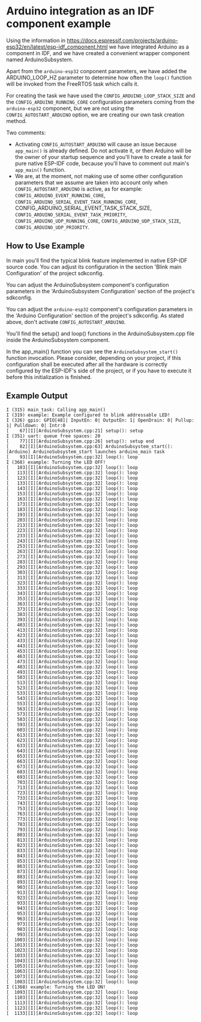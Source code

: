 # Arduino integration as an IDF component example

Using the information in https://docs.espressif.com/projects/arduino-esp32/en/latest/esp-idf_component.html we have integrated Arduino as a component in IDF, and we have created a convenient wrapper component named ArduinoSubsystem.

Apart from the `arduino-esp32` conponent parameters, we have added the ARDUINO_LOOP_HZ parameter to determine how often the `loop()` function will be invoked from the FreeRTOS task which calls it.

For creating the task we have used the `CONFIG_ARDUINO_LOOP_STACK_SIZE` and the `CONFIG_ARDUINO_RUNNING_CORE` configuration parameters coming from the `arduino-esp32` component, but we are not using the `CONFIG_AUTOSTART_ARDUINO` option, we are creating our own task creation method.

Two comments:
* Activating `CONFIG_AUTOSTART_ARDUINO` will cause an issue because `app_main()` is already defined.  Do not activate it, or then Arduino will be the owner of your startup sequence and you'll have to create a task for pure native ESP-IDF code, because you'll have to comment out main's `app_main()` function.
* We are, at the moment, not making use of some other configuration parameters that we assume are taken into account only when `CONFIG_AUTOSTART_ARDUINO` is active, as for example: `CONFIG_ARDUINO_EVENT_RUNNING_CORE`, `CONFIG_ARDUINO_SERIAL_EVENT_TASK_RUNNING_CORE`, CONFIG_ARDUINO_SERIAL_EVENT_TASK_STACK_SIZE, `CONFIG_ARDUINO_SERIAL_EVENT_TASK_PRIORITY`, `CONFIG_ARDUINO_UDP_RUNNING_CORE`, `CONFIG_ARDUINO_UDP_STACK_SIZE`, `CONFIG_ARDUINO_UDP_PRIORITY`.

## How to Use Example

In main you'll find the typical blink feature implemented in native ESP-IDF source code.  You can adjust its configuration in the section 'Blink main Configuration' of the project sdkconfig.

You can adjust the ArduinoSubsystem component's configuration parameters in the 'ArduinoSubsystem Configuration' section of the project's sdkconfig.

You can adjust the `arduino-esp32` component's configuration parameters in the 'Arduino Configuration' section of the project's sdkconfig.  As stated above, don't activate `CONFIG_AUTOSTART_ARDUINO`.

You'll find the setup() and loop() functions in the ArduinoSubsystem.cpp file inside the ArduinoSubsystem component.

In the app_main() function you can see the `ArduinoSubsystem_start()` function invocation.  Please consider, depending on your project, if this configuration shall be executed after all the hardware is correctly configured by the ESP-IDF's side of the project, or if you have to execute it before this initialization is finished.

## Example Output


```text
I (315) main_task: Calling app_main()
I (319) example: Example configured to blink addressable LED!
I (326) gpio: GPIO[48]| InputEn: 0| OutputEn: 1| OpenDrain: 0| Pullup: 1| Pulldown: 0| Intr:0 
[    67][I][ArduinoSubsystem.cpp:21] setup(): setup
I (351) uart: queue free spaces: 20
[    77][I][ArduinoSubsystem.cpp:26] setup(): setup end
[    82][I][ArduinoSubsystem.cpp:63] ArduinoSubsystem_start(): [Arduino] ArduinoSubsystem_start launches arduino_main task
[    93][I][ArduinoSubsystem.cpp:32] loop(): loop
I (368) example: Turning the LED OFF!
[   103][I][ArduinoSubsystem.cpp:32] loop(): loop
[   113][I][ArduinoSubsystem.cpp:32] loop(): loop
[   123][I][ArduinoSubsystem.cpp:32] loop(): loop
[   133][I][ArduinoSubsystem.cpp:32] loop(): loop
[   143][I][ArduinoSubsystem.cpp:32] loop(): loop
[   153][I][ArduinoSubsystem.cpp:32] loop(): loop
[   163][I][ArduinoSubsystem.cpp:32] loop(): loop
[   173][I][ArduinoSubsystem.cpp:32] loop(): loop
[   183][I][ArduinoSubsystem.cpp:32] loop(): loop
[   193][I][ArduinoSubsystem.cpp:32] loop(): loop
[   203][I][ArduinoSubsystem.cpp:32] loop(): loop
[   213][I][ArduinoSubsystem.cpp:32] loop(): loop
[   223][I][ArduinoSubsystem.cpp:32] loop(): loop
[   233][I][ArduinoSubsystem.cpp:32] loop(): loop
[   243][I][ArduinoSubsystem.cpp:32] loop(): loop
[   253][I][ArduinoSubsystem.cpp:32] loop(): loop
[   263][I][ArduinoSubsystem.cpp:32] loop(): loop
[   273][I][ArduinoSubsystem.cpp:32] loop(): loop
[   283][I][ArduinoSubsystem.cpp:32] loop(): loop
[   293][I][ArduinoSubsystem.cpp:32] loop(): loop
[   303][I][ArduinoSubsystem.cpp:32] loop(): loop
[   313][I][ArduinoSubsystem.cpp:32] loop(): loop
[   323][I][ArduinoSubsystem.cpp:32] loop(): loop
[   333][I][ArduinoSubsystem.cpp:32] loop(): loop
[   343][I][ArduinoSubsystem.cpp:32] loop(): loop
[   353][I][ArduinoSubsystem.cpp:32] loop(): loop
[   363][I][ArduinoSubsystem.cpp:32] loop(): loop
[   373][I][ArduinoSubsystem.cpp:32] loop(): loop
[   383][I][ArduinoSubsystem.cpp:32] loop(): loop
[   393][I][ArduinoSubsystem.cpp:32] loop(): loop
[   403][I][ArduinoSubsystem.cpp:32] loop(): loop
[   413][I][ArduinoSubsystem.cpp:32] loop(): loop
[   423][I][ArduinoSubsystem.cpp:32] loop(): loop
[   433][I][ArduinoSubsystem.cpp:32] loop(): loop
[   443][I][ArduinoSubsystem.cpp:32] loop(): loop
[   453][I][ArduinoSubsystem.cpp:32] loop(): loop
[   463][I][ArduinoSubsystem.cpp:32] loop(): loop
[   473][I][ArduinoSubsystem.cpp:32] loop(): loop
[   483][I][ArduinoSubsystem.cpp:32] loop(): loop
[   493][I][ArduinoSubsystem.cpp:32] loop(): loop
[   503][I][ArduinoSubsystem.cpp:32] loop(): loop
[   513][I][ArduinoSubsystem.cpp:32] loop(): loop
[   523][I][ArduinoSubsystem.cpp:32] loop(): loop
[   533][I][ArduinoSubsystem.cpp:32] loop(): loop
[   543][I][ArduinoSubsystem.cpp:32] loop(): loop
[   553][I][ArduinoSubsystem.cpp:32] loop(): loop
[   563][I][ArduinoSubsystem.cpp:32] loop(): loop
[   573][I][ArduinoSubsystem.cpp:32] loop(): loop
[   583][I][ArduinoSubsystem.cpp:32] loop(): loop
[   593][I][ArduinoSubsystem.cpp:32] loop(): loop
[   603][I][ArduinoSubsystem.cpp:32] loop(): loop
[   613][I][ArduinoSubsystem.cpp:32] loop(): loop
[   623][I][ArduinoSubsystem.cpp:32] loop(): loop
[   633][I][ArduinoSubsystem.cpp:32] loop(): loop
[   643][I][ArduinoSubsystem.cpp:32] loop(): loop
[   653][I][ArduinoSubsystem.cpp:32] loop(): loop
[   663][I][ArduinoSubsystem.cpp:32] loop(): loop
[   673][I][ArduinoSubsystem.cpp:32] loop(): loop
[   683][I][ArduinoSubsystem.cpp:32] loop(): loop
[   693][I][ArduinoSubsystem.cpp:32] loop(): loop
[   703][I][ArduinoSubsystem.cpp:32] loop(): loop
[   713][I][ArduinoSubsystem.cpp:32] loop(): loop
[   723][I][ArduinoSubsystem.cpp:32] loop(): loop
[   733][I][ArduinoSubsystem.cpp:32] loop(): loop
[   743][I][ArduinoSubsystem.cpp:32] loop(): loop
[   753][I][ArduinoSubsystem.cpp:32] loop(): loop
[   763][I][ArduinoSubsystem.cpp:32] loop(): loop
[   773][I][ArduinoSubsystem.cpp:32] loop(): loop
[   783][I][ArduinoSubsystem.cpp:32] loop(): loop
[   793][I][ArduinoSubsystem.cpp:32] loop(): loop
[   803][I][ArduinoSubsystem.cpp:32] loop(): loop
[   813][I][ArduinoSubsystem.cpp:32] loop(): loop
[   823][I][ArduinoSubsystem.cpp:32] loop(): loop
[   833][I][ArduinoSubsystem.cpp:32] loop(): loop
[   843][I][ArduinoSubsystem.cpp:32] loop(): loop
[   853][I][ArduinoSubsystem.cpp:32] loop(): loop
[   863][I][ArduinoSubsystem.cpp:32] loop(): loop
[   873][I][ArduinoSubsystem.cpp:32] loop(): loop
[   883][I][ArduinoSubsystem.cpp:32] loop(): loop
[   893][I][ArduinoSubsystem.cpp:32] loop(): loop
[   903][I][ArduinoSubsystem.cpp:32] loop(): loop
[   913][I][ArduinoSubsystem.cpp:32] loop(): loop
[   923][I][ArduinoSubsystem.cpp:32] loop(): loop
[   933][I][ArduinoSubsystem.cpp:32] loop(): loop
[   943][I][ArduinoSubsystem.cpp:32] loop(): loop
[   953][I][ArduinoSubsystem.cpp:32] loop(): loop
[   963][I][ArduinoSubsystem.cpp:32] loop(): loop
[   973][I][ArduinoSubsystem.cpp:32] loop(): loop
[   983][I][ArduinoSubsystem.cpp:32] loop(): loop
[   993][I][ArduinoSubsystem.cpp:32] loop(): loop
[  1003][I][ArduinoSubsystem.cpp:32] loop(): loop
[  1013][I][ArduinoSubsystem.cpp:32] loop(): loop
[  1023][I][ArduinoSubsystem.cpp:32] loop(): loop
[  1033][I][ArduinoSubsystem.cpp:32] loop(): loop
[  1043][I][ArduinoSubsystem.cpp:32] loop(): loop
[  1053][I][ArduinoSubsystem.cpp:32] loop(): loop
[  1063][I][ArduinoSubsystem.cpp:32] loop(): loop
[  1073][I][ArduinoSubsystem.cpp:32] loop(): loop
[  1083][I][ArduinoSubsystem.cpp:32] loop(): loop
I (1368) example: Turning the LED ON!
[  1093][I][ArduinoSubsystem.cpp:32] loop(): loop
[  1103][I][ArduinoSubsystem.cpp:32] loop(): loop
[  1113][I][ArduinoSubsystem.cpp:32] loop(): loop
[  1123][I][ArduinoSubsystem.cpp:32] loop(): loop
[  1133][I][ArduinoSubsystem.cpp:32] loop(): loop
```
